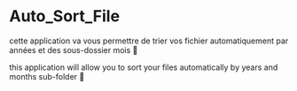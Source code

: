 # Auto_Sort_File
cette application va vous permettre de trier vos fichier automatiquement par années et des sous-dossier mois 👏

this application will allow you to sort your files automatically by years and months sub-folder 👏
